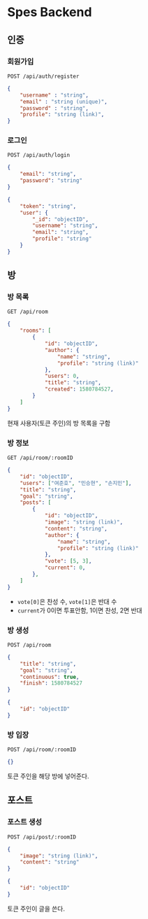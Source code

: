 # Spes Backend

## 인증

### 회원가입
`POST /api/auth/register`

```json
{
    "username" : "string",
    "email" : "string (unique)",
    "password" : "string",
    "profile": "string (link)",
}
```

### 로그인
`POST /api/auth/login`

```json
{
    "email": "string",
    "password": "string"
}
```

```json
{
    "token": "string",
    "user": {
        "_id": "objectID",
        "username": "string",
        "email": "string",
        "profile": "string"
    }
}
```

## 방

### 방 목록
`GET /api/room`

```json
{
    "rooms": [
        {
            "id": "objectID",
            "author": {
                "name": "string",
                "profile": "string (link)"
            },
            "users": 0,
            "title": "string",
            "created": 1580784527,
        }
    ]
}
```

현재 사용자(토큰 주인)의 방 목록을 구함

### 방 정보
`GET /api/room/:roomID`

```json
{
    "id": "objectID",
    "users": ["여준호", "민승현", "손지민"],
    "title": "string",
    "goal": "string",
    "posts": [
        {
            "id": "objectID",
            "image": "string (link)",
            "content": "string",
            "author": {
                "name": "string",
                "profile": "string (link)"
            },
            "vote": [5, 3],
            "current": 0,
        },
    ]
}
```

- `vote[0]`은 찬성 수, `vote[1]`은 반대 수
- `current`가 0이면 투표안함, 1이면 찬성, 2면 반대

### 방 생성
`POST /api/room`

```json
{
    "title": "string",
    "goal": "string",
    "continuous": true,
    "finish": 1580784527
}
```

```json
{
    "id": "objectID"
}
```

### 방 입장
`POST /api/room/:roomID`

```json
{}
```

토큰 주인을 해당 방에 넣어준다.

## 포스트

### 포스트 생성
`POST /api/post/:roomID`

```json
{
    "image": "string (link)",
    "content": "string"
}
```

```json
{
    "id": "objectID"
}
```

토큰 주인이 글을 쓴다.
